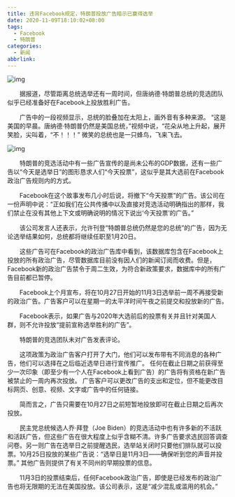 ```yaml
---
title: 违背Facebook规定，特朗普投放广告暗示已赢得选举
date: 2020-11-09T18:10:02+08:00
tags:
  - Facebook
  - 特朗普
categories:
  - 新闻
abbrlink:
---
```


![img](https://cdn.jsdelivr.net/gh/yakeing/Documentation@main/Hexo/images/c7f0-kcaeqzx6422146.jpg)

　　据报道，尽管距离总统选举还有一周时间，但唐纳德·特朗普总统的竞选团队似乎已经准备好在Facebook上投放胜利广告。

　　广告中的一段视频显示，总统的脸叠加在太阳上，画外音有多种来源。 “这是美国的早晨。唐纳德·特朗普仍然是美国总统，”视频中说，“花朵从地上升起，展开笑脸，尖叫着，“不！！！” 微笑的总统也是一只蜂鸟，飞来飞去。

![img](https://cdn.jsdelivr.net/gh/yakeing/Documentation@main/Hexo/images/fa82-kcaeqzx6426700.jpg)

　　特朗普的竞选活动中有一些广告宣传的是尚未公布的GDP数据，还有一些广告以“今天是选举日”的图形恳求人们“今天投票”，这似乎是其大选前在Facebook政治广告规则内的方式。

　　Facebook在这个故事发布几小时后说，将撤下“今天投票”的广告。该公司在一份声明中说：“正如我们在公共传播中以及直接对竞选活动明确指出的那样，我们禁止在没有其他上下文或明确说明的情况下说出‘今天投票’的广告。”

　　该公司发言人还表示，允许刊登“特朗普总统仍然是您的总统”的广告，因为无论选举结果如何，总统都将继续任职至1月20日。

　　这些广告可在Facebook的政治广告库中看到，该数据库包含在Facebook上投放的所有政治广告，尽管数据库目前没有因人们的新闻订阅而收费。但是，Facebook新的政治广告禁令于周二生效，为符合新政策要求，数据库中的所有广告目前都已暂停。

　　Facebook上个月宣布，将在10月27日开始的11月3日选举前一周不再接受新的政治广告。广告客户可以在星期一的太平洋时间午夜之前提交和投放新的广告。

　　Facebook表示，如果广告与2020年大选前后的投票有关并且针对美国人群，则不允许投放“提前宣称选举胜利的广告”。

　　特朗普的竞选团队未对广告发表评论。

　　这项政策为政治广告客户打开了大门，他们可以发布带有不同消息的各种广告，他们可以选择在之后临近选举日进行宣传推广。 任何在截止日期之前获得至少一次印象（即至少有一个人在Facebook上看到广告）的广告将有资格在新广告被禁止的一周内再次投放。 广告客户可以更改广告的支出和定位，但不能更改目标网页、创意、视频、文字或广告中的任何链接。

　　简而言之，广告只需要在10月27日之前短暂地投放即可在截止日期之后再次投放。

　　民主党总统候选人乔·拜登（Joe Biden）的竞选活动中也有许多新的不活跃和活跃广告，但这些广告在很大程度上似乎含糊不清。许多广告要求选民回答调查问卷。另一则广告在选举日之前提醒选民，选举站关闭时只要他们排队就可以投票。10月25日投放的某些广告说：“选举日是11月3日——确保听到您的声音并投票。” 其他广告则提供了有关不同州的早期投票的信息。

　　11月3日的投票结束后，任何Facebook政治广告，即使是已经发布的政治广告也将无限期的无法在美国投放。该公司表示，这是“减少混乱或滥用的机会。”